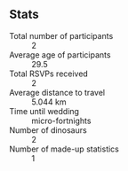 ## Stats
<a name="stats"/>

<dl>
<dt>Total number of participants</dt><dd>2</dd>
<dt>Average age of participants</dt><dd>29.5</dd>
<dt>Total RSVPs received</dt><dd>2</dd>
<dt>Average distance to travel</dt><dd>5.044 km</dd>
<dt>Time until wedding</dt><dd><span id="countdown"></span> micro-fortnights</dd>
<dt>Number of dinosaurs</dt><dd>2</dd>
<dt>Number of made-up statistics</dt><dd>1</dd>
</dl>

